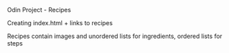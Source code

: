 Odin Project - Recipes

Creating index.html + links to recipes

Recipes contain images and unordered lists for ingredients, ordered lists for steps